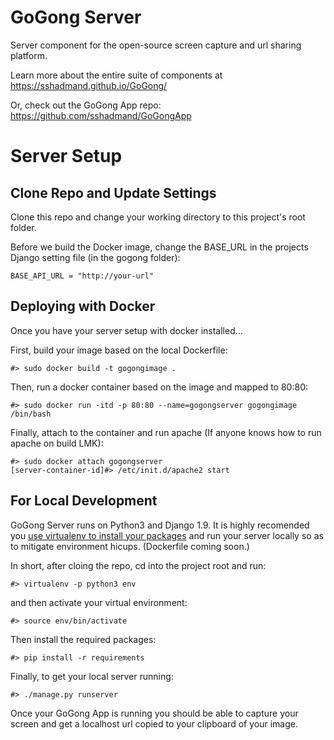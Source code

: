 # GoGong Server
Server component for the open-source screen capture and url sharing platform.

Learn more about the entire suite of components at https://sshadmand.github.io/GoGong/

Or, check out the GoGong App repo: https://github.com/sshadmand/GoGongApp

# Server Setup

## Clone Repo and Update Settings

Clone this repo and change your working directory to this project's root folder.

Before we build the Docker image, change the BASE_URL in the projects Django setting file (in the gogong folder):

```
BASE_API_URL = "http://your-url"
```

## Deploying with Docker

Once you have your server setup with docker installed...

First, build your image based on the local Dockerfile:

```
#> sudo docker build -t gogongimage .
```

Then, run a docker container based on the image and mapped to 80:80:

```
#> sudo docker run -itd -p 80:80 --name=gogongserver gogongimage /bin/bash
```

Finally, attach to the container and run apache (If anyone knows how to run apache on build LMK):

```
#> sudo docker attach gogongserver
[server-container-id]#> /etc/init.d/apache2 start
```


## For Local Development

GoGong Server runs on Python3 and Django 1.9. It is highly recomended you [use virtualenv to install your packages](http://docs.python-guide.org/en/latest/dev/virtualenvs/) and run your server locally so as to mitigate environment hicups. (Dockerfile coming soon.) 

In short, after cloing the repo, cd into the project root and run:

`#> virtualenv -p python3 env`

and then activate your virtual environment:

`#> source env/bin/activate`

Then install the required packages:

`#> pip install -r requirements`

Finally, to get your local server running:

`#> ./manage.py runserver`

Once your GoGong App is running you should be able to capture your screen and get a localhost url copied to your clipboard of your image.





